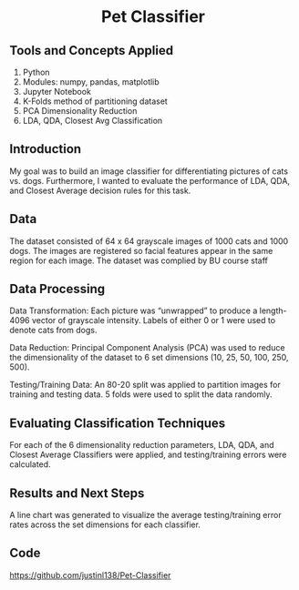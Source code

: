 
<div align="center">
  <h1>Pet Classifier</h1>
</div>

## Tools and Concepts Applied
1. Python
2. Modules: numpy, pandas, matplotlib
3. Jupyter Notebook
4. K-Folds method of partitioning dataset
5. PCA Dimensionality Reduction
6. LDA, QDA, Closest Avg Classification 

## Introduction
My goal was to build an image classifier for differentiating pictures of cats vs. dogs. Furthermore, I wanted to evaluate the performance of LDA, QDA, and Closest Average decision rules for this task. 

## Data
The dataset consisted of 64 x 64 grayscale images of 1000 cats and 1000 dogs.
The images are registered so facial features appear in the same region for each image.
The dataset was complied by BU course staff

## Data Processing
Data Transformation:
Each picture was “unwrapped” to produce a length-4096 vector of grayscale intensity. 
Labels of either 0 or 1 were used to denote cats from dogs. 

Data Reduction: 
Principal Component Analysis (PCA) was used to reduce the dimensionality of the dataset to 6 set dimensions (10, 25, 50, 100, 250, 500). 

Testing/Training Data:
An 80-20 split was applied to partition images for training and testing data.
5 folds were used to split the data randomly.

## Evaluating Classification Techniques
For each of the 6 dimensionality reduction parameters, LDA, QDA, and Closest Average Classifiers were applied, and testing/training errors were calculated. 

## Results and Next Steps
A line chart was generated to visualize the average testing/training error rates across the set dimensions for each classifier.

## Code
https://github.com/justinl138/Pet-Classifier 

